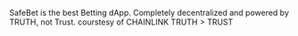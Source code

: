 SafeBet is the best Betting dApp. Completely decentralized and powered by TRUTH, not Trust. courstesy of CHAINLINK
TRUTH > TRUST

